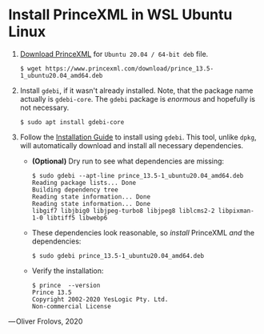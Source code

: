 # Install PrinceXML in WSL Ubuntu Linux

1. [Download PrinceXML](https://www.princexml.com/download/) for `Ubuntu 20.04 / 64-bit deb` file.
   
   ```Shell
   $ wget https://www.princexml.com/download/prince_13.5-1_ubuntu20.04_amd64.deb
   ```

2. Install `gdebi`, if it wasn't already installed. Note, that the package name actually is `gdebi-core`. The `gdebi` package is *enormous* and hopefully is not necessary.

   ```Shell
   $ sudo apt install gdebi-core
   ```
   
3. Follow the [Installation Guide](https://www.princexml.com/doc/installing/#installing-prince-on-linux-freebsd) to install using `gdebi`. This tool, unlike `dpkg`, will automatically download and install all necessary dependencies.
    
      * **(Optional)** Dry run to see what dependencies are missing:
    
        ```Shell
        $ sudo gdebi --apt-line prince_13.5-1_ubuntu20.04_amd64.deb
        Reading package lists... Done
        Building dependency tree
        Reading state information... Done
        Reading state information... Done
        libgif7 libjbig0 libjpeg-turbo8 libjpeg8 liblcms2-2 libpixman-1-0 libtiff5 libwebp6
        ```

      * These dependencies look reasonable, so *install* PrinceXML *and* the dependencies:
    
        ```Shell
        $ sudo gdebi prince_13.5-1_ubuntu20.04_amd64.deb
        ```
    
      * Verify the installation:
       
        ```Shell
        $ prince  --version
        Prince 13.5
        Copyright 2002-2020 YesLogic Pty. Ltd.
        Non-commercial License
        ```
        
&mdash;&hairsp;Oliver Frolovs, 2020
